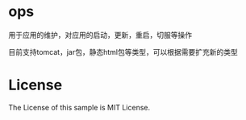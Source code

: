 # ops
用于应用的维护，对应用的启动，更新，重启，切服等操作

目前支持tomcat，jar包，静态html包等类型，可以根据需要扩充新的类型



# License
The License of this sample is MIT License.
